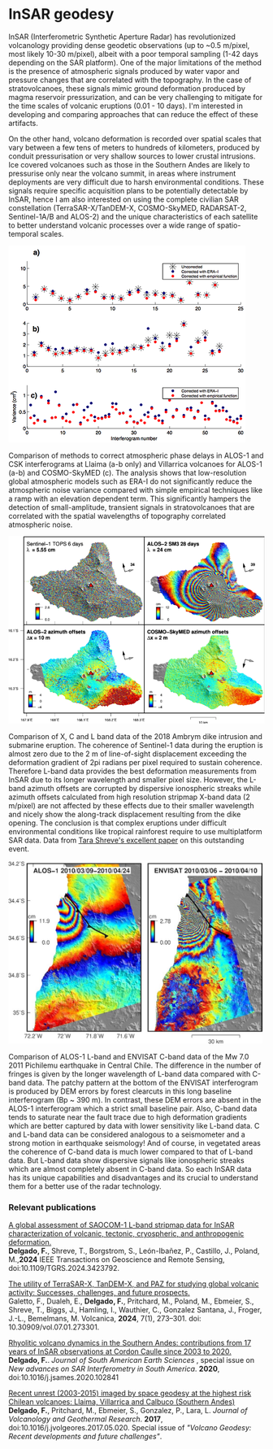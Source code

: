 # **InSAR geodesy**

InSAR (Interferometric Synthetic Aperture Radar) has revolutionized volcanology providing dense geodetic observations (up to ~0.5 m/pixel, most likely 10-30 m/pixel), albeit with a poor temporal sampling (1-42 days depending on the SAR platform). One of the major limitations of the method is the presence of atmospheric signals produced by water vapor and pressure changes that are correlated with the topography. In the case of stratovolcanoes, these signals mimic ground deformation produced by magma reservoir pressurization, and can be very challenging to mitigate for the time scales of volcanic eruptions (0.01 - 10 days). I'm interested in developing and comparing approaches that can reduce the effect of these artifacts.

On the other hand, volcano deformation is recorded over spatial scales that vary between a few tens of meters to hundreds of kilometers, produced by conduit pressurisation or very shallow sources to lower crustal intrusions. Ice covered volcanoes such as those in the Southern Andes are likely to pressurise only near the volcano summit, in areas where instrument deployments are very difficult due to harsh environmental conditions. These signals require specific acquisition plans to be potentially detectable by InSAR, hence I am also interested on using the complete civilian SAR constellation (TerraSAR-X/TanDEM-X, COSMO-SkyMED, RADARSAT-2, Sentinel-1A/B and ALOS-2) and the unique characteristics of each satellite to better understand volcanic processes over a wide range of spatio-temporal scales.  

<!--
<img style="float: center;" src="/images/villarrica_coherence.png">

Examples of 1-day CSK (COSMO-SkyMED) and 2-days UAVSAR interferograms at Villarrica volcano. The labels show the season, repeat period and acquisition dates. All the interferograms are wrapped and only a and b are filtered. Dashed black lines are the swaths of TerraSAR-X spotlight data. The figure shows that with the current SAR platforms it is not possile to sustain coherence in the summit of heavily glaciated but restless volcanoes. Only UAVSAR data is coherent but this platform is not used for permanent overflights. This currently hampers the use of InSAR to study of conduit pressurization produced by either stick-slip of solid plugs of andesitic magma or by gas slugs during strombolian eruptions because these signals are likely to be detected only with measurement acquired less than a few hundred meters from the eruptive vents.
-->
<img style="float: center;" src="/images/villarrica_eraI.png">


Comparison of methods to correct atmospheric phase delays in ALOS-1 and CSK interferograms at Llaima (a-b only) and Villarrica volcanoes for ALOS-1 (a-b) and COSMO-SkyMED (c). The analysis shows that low-resolution global atmospheric models such as ERA-I do not significantly reduce the atmospheric noise variance compared with simple empirical techniques like a ramp with an elevation dependent term. This significantly hampers the detection of small-amplitude, transient signals in stratovolcanoes that are correlated with the spatial wavelengths of topography correlated atmospheric noise.
<!--
<img style="float: center;" src="/images/caulle_cor.jpg">


Coherence comparison for interferograms with 24 and 48 day repeat periods at Cordon Caulle volcano. The data sets are a low resolution wide swath mode (Sentinel-1 Terrain Observation by Progressive Scans, 20 m/pixel) with VV polarization and a high resolution strip map beam (RADARSAT-2 Wide Ultra Fine 12, 2 m/pixel) with HH polarization. The RADARSAT-2 coherence ​is much higher than the Sentinel-1 coherence due to a combination of the higher resolution and the HH polarization. 
-->
<img style="float: center;" src="/images/ambrym.png">

Comparison of X, C and L band data of the 2018 Ambrym dike intrusion and submarine eruption. The coherence of Sentinel-1 data during the eruption is almost zero due to the 2 m of line-of-sight displacement exceeding the deformation gradient of 2pi radians per pixel required to sustain coherence. Therefore L-band data provides the best deformation measurements from InSAR due to its longer wavelength and smaller pixel size. However, the L-band azimuth offsets are corrupted by dispersive ionospheric streaks while azimuth offsets calculated from high resolution stripmap X-band data (2 m/pixel) are not affected by these effects due to their smaller wavelength and nicely show the along-track displacement resulting from the dike opening. The conclusion is that complex eruptions under difficult environmental conditions like tropical rainforest require to use multiplatform SAR data. Data from [Tara Shreve's excellent paper](https://www.nature.com/articles/s41598-019-55141-7) on this outstanding event.



<img style="float: center;" src="/images/pichilemu_wr.jpg" width="500">

Comparison of ALOS-1 L-band and ENVISAT C-band data of the Mw 7.0 2011 Pichilemu earthquake in Central Chile. The difference in the number of fringes is given by the longer wavelength of L-band data compared with C-band data. The patchy pattern at the bottom of the ENVISAT interferogram is produced by DEM errors by forest clearcuts in this long baseline interferogram (Bp ~ 390 m). In contrast, these DEM errors are absent in the ALOS-1 interferogram which a strict small baseline  pair. Also, C-band data tends to saturate near the fault trace due to high deformation gradients which are better captured by data with lower sensitivity like L-band data. C and L-band data can be considered analogous to a seismometer and a strong motion in earthquake seismology! And of course, in vegetated areas the coherence of C-band data is much lower compared to that of L-band data. But L-band data show dispersive signals like ionospheric streaks which are almost completely absent in C-band data. So each InSAR data has its unique capabilities and disadvantages and its crucial to understand them for a better use of the radar technology. 


### **Relevant publications**

[A global assessment of SAOCOM-1 L-band stripmap data for InSAR characterization of volcanic, tectonic, cryospheric, and anthropogenic deformation.](https://ieeexplore.ieee.org/document/10586971)<br>
**Delgado, F.**, Shreve, T., Borgstrom, S., León-Ibañez, P., Castillo, J., Poland, M.,**2024** IEEE Transactions on Geoscience and Remote Sensing, doi:10.1109/TGRS.2024.3423792.

[The utility of TerraSAR-X, TanDEM-X, and PAZ for studying global volcanic activity: Successes, challenges, and future prospects.](https://www.jvolcanica.org/ojs/index.php/volcanica/article/view/245/)<br>
Galetto, F., Dualeh, E., **Delgado, F.**, Pritchard, M., Poland, M., Ebmeier, S., Shreve, T., Biggs, J., Hamling, I., Wauthier, C., Gonzalez Santana, J., Froger, J.-L., Bemelmans, M. Volcanica, **2024**, 7(1), 273–301. doi: 10.30909/vol.07.01.273301.

[Rhyolitic volcano dynamics in the Southern Andes: contributions from 17 years of InSAR observations at Cordon Caulle since 2003 to 2020.](https://www.sciencedirect.com/science/article/abs/pii/S0895981120303849)<br>
**Delgado, F.**.  <i>Journal of South American Earth Sciences </i>, special issue on <i>New advances on SAR Interferometry in South America</i>. **2020**, doi:10.1016/j.jsames.2020.102841

[Recent unrest (2003-2015) imaged by space geodesy at the highest risk Chilean volcanoes:  Llaima, Villarrica and Calbuco (Southern Andes)](https://www.sciencedirect.com/science/article/pii/S0377027317303086)<br>
**Delgado, F.**, Pritchard, M.,  Ebmeier, S., Gonzalez, P., Lara, L. <i>Journal of Volcanology and Geothermal Research</i>. **2017**, doi:10.1016/j.jvolgeores.2017.05.020. Special issue of <i>"Volcano Geodesy: Recent developments and future challenges"</i>.
